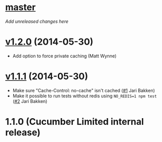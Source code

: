 # [master](https://github.com/cucumber-ltd/eu/compare/v1.2.0...master)

_Add unreleased changes here_

# [v1.2.0](https://github.com/cucumber-ltd/eu/compare/v1.1.1...v1.2.0) (2014-05-30)

* Add option to force private caching (Matt Wynne)

# [v1.1.1](https://github.com/cucumber-ltd/eu/compare/v1.1.0...v1.1.1) (2014-05-30)

* Make sure "Cache-Control: no-cache" isn't cached ([#1](https://github.com/cucumber-ltd/eu/pull/1) Jari Bakken)
* Make it possible to run tests without redis using `NO_REDIS=1 npm test` ([#2](https://github.com/cucumber-ltd/eu/pull/2) Jari Bakken)

# 1.1.0 (Cucumber Limited internal release)
